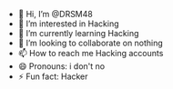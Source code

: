 - 👋 Hi, I’m @DRSM48
- 👀 I’m interested in Hacking 
- 🌱 I’m currently learning Hacking
- 💞️ I’m looking to collaborate on nothing 
- 📫 How to reach me Hacking accounts 
- 😄 Pronouns: i don't no
- ⚡ Fun fact: Hacker 

<!---
DRSM48/DRSM48 is a ✨ special ✨ repository because its `README.md` (this file) appears on your GitHub profile.
You can click the Preview link to take a look at your changes.
--->
